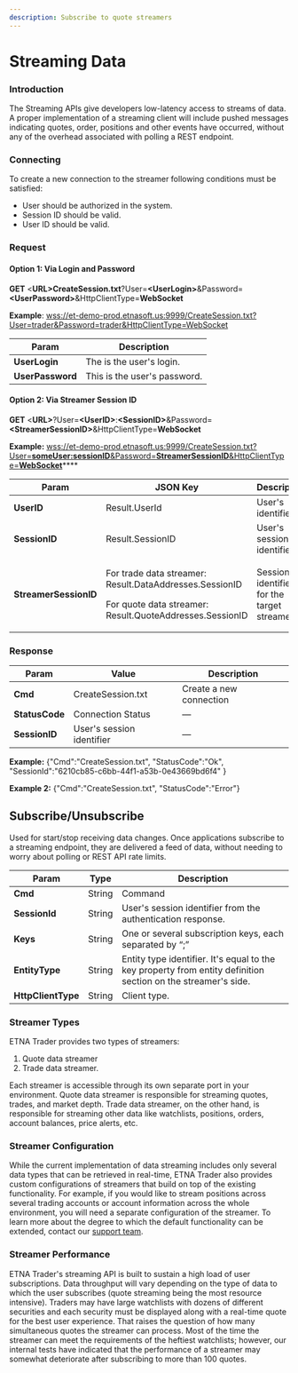 ```yaml
---
description: Subscribe to quote streamers
---
```


# Streaming Data

### Introduction

The Streaming APIs give developers low-latency access to streams of data. A proper implementation of a streaming client will include pushed messages indicating quotes, order, positions and other events have occurred, without any of the overhead associated with polling a REST endpoint.

### Connecting

To create a new connection to the streamer following conditions must be satisfied:

* User should be authorized in the system.
* Session ID should be valid.
* User ID should be valid.

### Request <a href="#websocketsapi-request" id="websocketsapi-request"></a>

#### Option 1: Via Login and Password

**GET** <**URL>СreateSession.txt**?User=**\<UserLogin>**\&Password=**\<UserPassword>**\&HttpClientType=**WebSocket**

**Example**: [wss://et-demo-prod.etnasoft.us:9999/CreateSession.txt?User=trader\&Password=trader\&HttpClientType=WebSocket](wss://et-demo-prod.etnasoft.us:9999/CreateSession.txt?User=trader\&Password=trader\&HttpClientType=WebSocket)

| Param            | Description                   |
| ---------------- | ----------------------------- |
| **UserLogin**    | The is the user's login.      |
| **UserPassword** | This is the user's password.  |

#### Option 2: Via Streamer Session ID

**GET** <**URL>**?User=**\<UserID>**:**\<SessionID>**\&Password=**\<StreamerSessionID>**\&HttpClientType=**WebSocket**

**Example:** [wss://et-demo-prod.etnasoft.us:9999/CreateSession.txt?User=**someUser:sessionID**\&Password=**StreamerSessionID**\&HttpClientType=**WebSocket**](wss://et-demo-prod.etnasoft.us:9999/CreateSession.txt?User=someUser:sessionID\&Password=StreamerSessionID\&HttpClientType=WebSocket)****

| Param                 | JSON Key                                                                                                                      | Description                                 |
| --------------------- | ----------------------------------------------------------------------------------------------------------------------------- | ------------------------------------------- |
| **UserID**            | Result.UserId                                                                                                                 | User's identifier                           |
| **SessionID**         | Result.SessionID                                                                                                              | User's session identifier.                  |
| **StreamerSessionID** | <p>For trade data streamer: Result.DataAddresses.SessionID</p><p>For quote data streamer: Result.QuoteAddresses.SessionID</p> | Session identifier for the target streamer. |

### Response <a href="#websocketsapi-response" id="websocketsapi-response"></a>

| Param          | Value                     | Description             |
| -------------- | ------------------------- | ----------------------- |
| **Cmd**        | CreateSession.txt         | Create a new connection |
| **StatusCode** | Connection Status         | —                       |
| **SessionID**  | User's session identifier | —                       |

**Example:** {"Cmd":"CreateSession.txt", "StatusCode":"Ok", "SessionId":"6210cb85-c6bb-44f1-a53b-0e43669bd6f4" }

**Example 2:** {"Cmd":"CreateSession.txt", "StatusCode":"Error"}

## Subscribe/Unsubscribe <a href="#websocketsapi-subscribe-unsubscribe" id="websocketsapi-subscribe-unsubscribe"></a>

Used for start/stop receiving data changes. Once applications subscribe to a streaming endpoint, they are delivered a feed of data, without needing to worry about polling or REST API rate limits.

| Param              | Type   | Description                                                                                                   |
| ------------------ | ------ | ------------------------------------------------------------------------------------------------------------- |
| **Cmd**            | String | Command                                                                                                       |
| **SessionId**      | String | User's session identifier from the authentication response.                                                   |
| **Keys**           | String | One or several subscription keys, each separated by “;”                                                       |
| **EntityType**     | String | Entity type identifier. It's equal to the key property from entity definition section on the streamer's side. |
| **HttpClientType** | String | Client type.                                                                                                  |

### Streamer Types

ETNA Trader provides two types of streamers:&#x20;

1. Quote data streamer&#x20;
2. Trade data streamer.

Each streamer is accessible through its own separate port in your environment. Quote data streamer is responsible for streaming quotes, trades, and market depth. Trade data streamer, on the other hand, is responsible for streaming other data like watchlists, positions, orders, account balances, price alerts, etc.

### Streamer Configuration

While the current implementation of data streaming includes only several data types that can be retrieved in real-time, ETNA Trader also provides custom configurations of streamers that build on top of the existing functionality. For example, if you would like to stream positions across several trading accounts or account information across the whole environment, you will need a separate configuration of the streamer. To learn more about the degree to which the default functionality can be extended, contact our [support team](mailto:support@etnatrader.com).

### Streamer Performance

ETNA Trader's streaming API is built to sustain a high load of user subscriptions. Data throughput will vary depending on the type of data to which the user subscribes (quote streaming being the most resource intensive). Traders may have large watchlists with dozens of different securities and each security must be displayed along with a real-time quote for the best user experience. That raises the question of how many simultaneous quotes the streamer can process. Most of the time the streamer can meet the requirements of the heftiest watchlists; however, our internal tests have indicated that the performance of a streamer may somewhat deteriorate after subscribing to more than 100 quotes.
